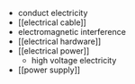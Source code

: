 - conduct electricity
- [[electrical cable]]
- electromagnetic interference
- [[electrical hardware]]
- [[electrical power]]
    - high voltage electricity
- [[power supply]]

